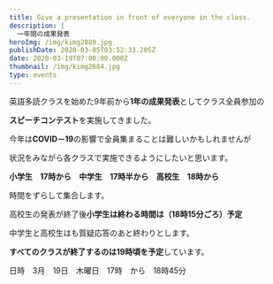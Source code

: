 ```yaml
---
title: Give a presentation in front of everyone in the class.
description: |
  一年間の成果発表
heroImg: /img/kimg2889.jpg
publishDate: 2020-03-05T03:52:33.205Z
date: 2020-03-19T07:00:00.000Z
thumbnail: /img/kimg2684.jpg
type: events
---
```

英語多読クラスを始めた9年前から**1年の成果発表**としてクラス全員参加の

**スピーチコンテスト**を実施してきました。

今年は**COVID－19**の影響で全員集まることは難しいかもしれませんが

状況をみながら各クラスで実施できるようにしたいと思います。

**小学生　17時から　中学生　17時半から　高校生　18時から**

時間をずらして集合します。

高校生の発表が終了後**小学生は終わる時間は（18時15分ごろ）予定**

中学生と高校生はも質疑応答のあと終わりとします。

**すべてのクラスが終了するのは19時頃を予定**しています。

日時　3月　19日　木曜日　17時　から　18時45分